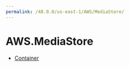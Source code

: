 ```yaml
---
permalink: /48.0.0/us-east-1/AWS/MediaStore/
---
```


# AWS.MediaStore



* [Container](Container.md)